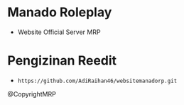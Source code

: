 # Manado Roleplay 
- Website Official Server MRP


# Pengizinan Reedit
- `https://github.com/AdiRaihan46/websitemanadorp.git`

@CopyrightMRP

